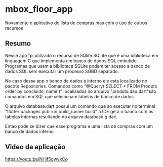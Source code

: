 # mbox_floor_app

Novamente o aplicativo de lista de compras mas com o uso de outros recursos

## Resumo

Nesse app fpi utilizado o recurso de SQlite SQLite que é uma biblioteca em linguagem C que implementa um banco de dados SQL embutido.
Programas que usam a biblioteca SQLite podem ter acesso a banco de dados SQL sem executar um processo SGBD separado.

No caso desse app o banco de dados e interno ele esta localizado no pacote Repositories. Comandos como "@Query('SELECT * FROM Produto order by concluido, nome')"
localizados no arquivo "produto.dao.dart"são comandos em SQL que selecionam tabelas de banco de dados.

O arquivo database.dart possui um comando que ao executar no terminal "flutter packages pub run build_runner build" a IDE gera o banco com as tabelas internas
 resultando no arquivo database.g.dart

Entao pode se dizer que esse programa e uma lista de compras com um banco de dados interno

## Video da aplicação

https://youtu.be/NHjf5gwvxCo
